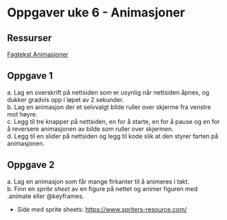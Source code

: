 # Oppgaver uke 6 - Animasjoner
## Ressurser
[Fagtekst Animasjoner](../blob/master/IT2/Torsdag/uke6_animasjonerJS/animasjoner.md)


## Oppgave 1
a. Lag en overskrift på nettsiden som er usynlig når nettsiden åpnes, og dukker gradvis opp i løpet av 2 sekunder.  
b. Lag en animasjon der et selvvalgt bilde ruller over skjerme fra venstre mot høyre.  
c. Legg til tre knapper på nettsiden, en for å starte, en for å pause og en for å reversere animasjonen av bilde som ruller over skjermen.  
d. Legg til en slider på nettsiden og legg til kode slik at den styrer farten på animasjonen.


 ## Oppgave 2
 a. Lag en animasjon som får mange firkanter til å animeres i takt.  
 b. Finn en *sprite sheet* av en figure på nettet og animer figuren med .animate eller @keyframes.  
 - Side med sprite sheets: https://www.spriters-resource.com/